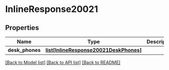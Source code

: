 # InlineResponse20021

## Properties
Name | Type | Description | Notes
------------ | ------------- | ------------- | -------------
**desk_phones** | [**list[InlineResponse20021DeskPhones]**](InlineResponse20021DeskPhones.md) |  | [optional] 

[[Back to Model list]](../README.md#documentation-for-models) [[Back to API list]](../README.md#documentation-for-api-endpoints) [[Back to README]](../README.md)

